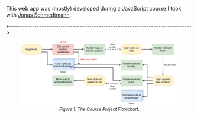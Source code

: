 This web app was (mostly) developed during a JavaScript course I took with [Jonas Schmedtmann](https://twitter.com/jonasschmedtman). 


<--------------------------------------------------------------------------->
<figure>
  <img src="./course-project-flowchart.png" alt="Course Project Flowchart."/>
  <figure-caption
    style="display: flex; justify-content: center;"
  >
    <i><small>Figure 1. The Course Project Flowchart.</small></i>
  </figure-caption>
</figure>